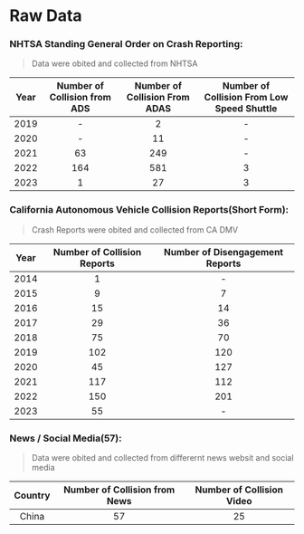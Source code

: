 # Raw Data 

### NHTSA Standing General Order on Crash Reporting:  
> Data were obited and collected from NHTSA

Year  |   Number of Collision from ADS |  Number of Collision From ADAS | Number of Collision From Low Speed Shuttle
:-------------------------:|:-------------------------:|:-------------------------:|:-------------------------:
2019 | - |2|-
2020 | - |11|-
2021 | 63 |249|-
2022 | 164 |581|3
2023 | 1 |27|3

### California Autonomous Vehicle Collision Reports(Short Form):  

>Crash Reports were obited and collected from CA DMV

Year  |   Number of Collision Reports|   Number of Disengagement Reports
:-------------------------:|:-------------------------:|:-------------------------:
2014 | 1 |-
2015 | 9 |7
2016 | 15 |14
2017 | 29 |36
2018 | 75 |70
2019 | 102 |120
2020 | 45 |127
2021 | 117|112
2022 | 150|201
2023 | 55|-
### News / Social Media(57): 
>Data were obited and collected from differernt news websit and social media

Country  |   Number of Collision from News |  Number of Collision Video
:-------------------------:|:-------------------------:|:-------------------------:
China | 57 | 25


